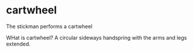 # cartwheel
The stickman performs a cartwheel

WHat is cartwheel?
A circular sideways handspring with the arms and legs extended.